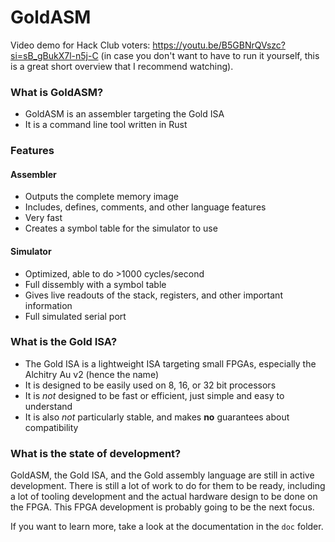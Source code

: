 # GoldASM
Video demo for Hack Club voters: https://youtu.be/B5GBNrQVszc?si=sB_gBukX7l-n5j-C
(in case you don't want to have to run it yourself, this is a great short overview that I recommend watching).
### What is GoldASM?
- GoldASM is an assembler targeting the Gold ISA
- It is a command line tool written in Rust
### Features
#### Assembler
- Outputs the complete memory image
- Includes, defines, comments, and other language features
- Very fast
- Creates a symbol table for the simulator to use
#### Simulator 
- Optimized, able to do >1000 cycles/second
- Full dissembly with a symbol table
- Gives live readouts of the stack, registers, and other important information
- Full simulated serial port

### What is the Gold ISA?
- The Gold ISA is a lightweight ISA targeting small FPGAs, especially the Alchitry Au v2 (hence the name)
- It is designed to be easily used on 8, 16, or 32 bit processors
- It is *not* designed to be fast or efficient, just simple and easy to understand
- It is also *not* particularly stable, and makes **no** guarantees about compatibility
### What is the state of development?
GoldASM, the Gold ISA, and the Gold assembly language are still in active development.
There is still a lot of work to do for them to be ready, including a lot of tooling development and the actual hardware
design to be done on the FPGA. This FPGA development is probably going to be the next focus.

If you want to learn more, take a look at the documentation in the ``doc`` folder.
